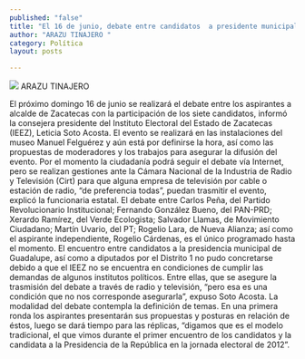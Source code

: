```yaml
---
published: "false"
title: "El 16 de junio, debate entre candidatos  a presidente municipal de Zacatecas "
author: "ARAZU TINAJERO "
category: Política
layout: posts

---
```


![](http://i.imgur.com/r4qMB7Am.jpg)
ARAZU TINAJERO 

El próximo domingo 16 de junio se realizará el debate entre los aspirantes a alcalde de Zacatecas con la participación de los siete candidatos, informó la consejera presidente del Instituto Electoral del Estado de Zacatecas (IEEZ), Leticia Soto Acosta.
El evento se realizará en las instalaciones del museo Manuel Felguérez y aún está por definirse la hora, así como las propuestas de moderadores y los trabajos para asegurar la difusión del evento.
Por el momento la ciudadanía podrá seguir el debate vía Internet, pero se realizan gestiones ante la Cámara Nacional de la Industria de Radio y Televisión (Cirt) para que alguna empresa de televisión por cable o estación de radio, “de preferencia todas”, puedan trasmitir el evento, explicó la funcionaria estatal.
El debate entre Carlos Peña, del Partido Revolucionario Institucional; Fernando González Bueno, del PAN-PRD; Xerardo Ramírez, del Verde Ecologista; Salvador Llamas, de Movimiento Ciudadano; Martín Uvario, del PT; Rogelio Lara, de Nueva Alianza; así como el aspirante independiente, Rogelio Cárdenas, es el único programado hasta el momento.
El encuentro entre candidatos a la presidencia municipal de Guadalupe, así como a diputados por el Distrito 1 no pudo concretarse debido a que el IEEZ no se encuentra en condiciones de cumplir las demandas de algunos institutos políticos. 
Entre ellas, que se asegure la trasmisión del debate a través de radio y televisión, “pero esa es una condición que no nos corresponde asegurarla”, expuso Soto Acosta.
La modalidad del debate contempla la definición de temas. En una primera ronda los aspirantes presentarán sus propuestas y posturas en relación de éstos, luego se dará tiempo para las réplicas, “digamos que es el modelo tradicional, el que vimos durante el primer encuentro de los candidatos y la candidata a la Presidencia de la República en la jornada electoral de 2012”.
